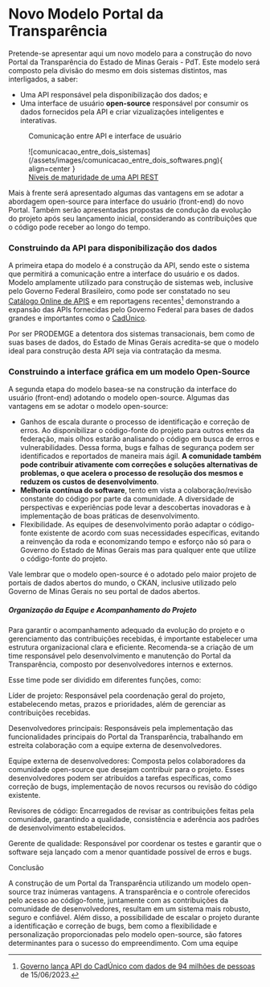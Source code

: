 # Novo Modelo Portal da Transparência

Pretende-se apresentar aqui um novo modelo para a construção do novo Portal da Transparência do Estado de Minas Gerais - PdT.
Este modelo será composto pela divisão do mesmo em dois sistemas distintos, mas interligados, a saber:

  - Uma API responsável pela disponibilização dos dados; e
  - Uma interface de usuário **open-source** responsável por consumir os dados fornecidos pela API e criar vizualizações inteligentes e interativas.

<figure markdown>
  <p class="p-center">Comunicação entre API e interface de usuário</p>
  ![comunicacao_entre_dois_sistemas](/assets/images/comunicacao_entre_dois_softwares.png){ align=center }
  <figcaption><a href='https://www.programmers.com.br/blog/niveis-de-maturidade-de-uma-api-rest/'>Níveis de maturidade de uma API REST</a></figcaption>
</figure>

Mais à frente será apresentado algumas das vantagens em se adotar a abordagem open-source para interface do usuário (front-end) do novo Portal. Também serão apresentadas propostas de condução da evolução do projeto após seu lançamento inicial, considerando as contribuições que o código pode receber ao longo do tempo.

### Construindo da API para disponibilização dos dados

A primeira etapa do modelo é a construção da API, sendo este o sistema que permitirá a comunicação entre a interface do usuário e os dados.
Modelo amplamente utilizado para construção de sistemas web, inclusive pelo Governo Federal Brasileiro, como pode ser constatado no seu [Catálogo Online de APIS](https://www.gov.br/conecta/catalogo/apis/) e em reportagens recentes[^1] demonstrando a expansão das APIs fornecidas pelo Governo Federal para bases de dados grandes e importantes como o [CadÚnico](https://www.gov.br/conecta/catalogo/apis/cadunico-servicos).

Por ser PRODEMGE a detentora dos sistemas transacionais, bem como de suas bases de dados, do Estado de Minas Gerais acredita-se que o modelo ideal para construção desta API seja via contratação da mesma.

### Construindo a interface gráfica em um modelo Open-Source

A segunda etapa do modelo basea-se na construção da interface do usuário (front-end) adotando o modelo open-source.
Algumas das vantagens em se adotar o modelo open-source:

  - Ganhos de escala durante o processo de identificação e correção de erros.
  Ao disponibilizar o código-fonte do projeto para outros entes da federação, mais olhos estarão analisando o código em busca de erros e vulnerabilidades.
  Dessa forma, bugs e falhas de segurança podem ser identificados e reportados de maneira mais ágil.
  **A comunidade também pode contribuir ativamente com correções e soluções alternativas de problemas, o que acelera o processo de resolução dos mesmos e reduzem os custos de desenvolvimento**.
  - **Melhoria contínua do software**, tento em vista a colaboração/revisão constante do código por parte da comunidade.
  A diversidade de perspectivas e experiências pode levar a descobertas inovadoras e à implementação de boas práticas de desenvolvimento.
  - Flexibilidade.
  As equipes de desenvolvimento porão adaptar o código-fonte existente de acordo com suas necessidades específicas, evitando a reinvenção da roda e economizando tempo e esforço não só para o Governo do Estado de Minas Gerais mas para qualquer ente que utilize o código-fonte do projeto.

Vale lembrar que o modelo open-source é o adotado pelo maior projeto de portais de dados abertos do mundo, o CKAN, inclusive utilizado pelo Governo de Minas Gerais no seu portal de dados abertos.

##### Organização da Equipe e Acompanhamento do Projeto

Para garantir o acompanhamento adequado da evolução do projeto e o gerenciamento das contribuições recebidas, é importante estabelecer uma estrutura organizacional clara e eficiente. Recomenda-se a criação de um time responsável pelo desenvolvimento e manutenção do Portal da Transparência, composto por desenvolvedores internos e externos.

Esse time pode ser dividido em diferentes funções, como:

Líder de projeto: Responsável pela coordenação geral do projeto, estabelecendo metas, prazos e prioridades, além de gerenciar as contribuições recebidas.

Desenvolvedores principais: Responsáveis pela implementação das funcionalidades principais do Portal da Transparência, trabalhando em estreita colaboração com a equipe externa de desenvolvedores.

Equipe externa de desenvolvedores: Composta pelos colaboradores da comunidade open-source que desejam contribuir para o projeto. Esses desenvolvedores podem ser atribuídos a tarefas específicas, como correção de bugs, implementação de novos recursos ou revisão do código existente.

Revisores de código: Encarregados de revisar as contribuições feitas pela comunidade, garantindo a qualidade, consistência e aderência aos padrões de desenvolvimento estabelecidos.

Gerente de qualidade: Responsável por coordenar os testes e garantir que o software seja lançado com a menor quantidade possível de erros e bugs.

Conclusão

A construção de um Portal da Transparência utilizando um modelo open-source traz inúmeras vantagens. A transparência e o controle oferecidos pelo acesso ao código-fonte, juntamente com as contribuições da comunidade de desenvolvedores, resultam em um sistema mais robusto, seguro e confiável. Além disso, a possibilidade de escalar o projeto durante a identificação e correção de bugs, bem como a flexibilidade e personalização proporcionadas pelo modelo open-source, são fatores determinantes para o sucesso do empreendimento. Com uma equipe

[^1]: [Governo lança API do CadÚnico com dados de 94 milhões de pessoas](https://www.convergenciadigital.com.br/Gestao/Governo-lanca-API-do-CadUnico-com-dados-de-94-milhoes-de-pessoas-63459.html) de 15/06/2023.
